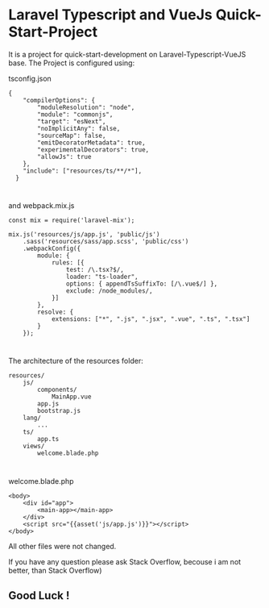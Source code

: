 # Laravel Typescript and VueJs Quick-Start-Project
It is a project for quick-start-development on Laravel-Typescript-VueJS base.
The Project is configured using: 

tsconfig.json
````
{
    "compilerOptions": {
        "moduleResolution": "node",
        "module": "commonjs",
        "target": "esNext",
        "noImplicitAny": false,
        "sourceMap": false,
        "emitDecoratorMetadata": true,
        "experimentalDecorators": true,
        "allowJs": true
    },
    "include": ["resources/ts/**/*"],
  }
````
#
and webpack.mix.js
````
const mix = require('laravel-mix');

mix.js('resources/js/app.js', 'public/js')
    .sass('resources/sass/app.scss', 'public/css')
    .webpackConfig({
        module: {
            rules: [{
                test: /\.tsx?$/,
                loader: "ts-loader",
                options: { appendTsSuffixTo: [/\.vue$/] },
                exclude: /node_modules/,
            }]
        },
        resolve: {
            extensions: ["*", ".js", ".jsx", ".vue", ".ts", ".tsx"]
        }
    });
````
#
The architecture of the resources folder:

````
resources/
    js/
        components/
            MainApp.vue
        app.js
        bootstrap.js
    lang/
        ...
    ts/
        app.ts
    views/
        welcome.blade.php
````
#
welcome.blade.php

````
<body>
    <div id="app">
        <main-app></main-app>
    </div>
    <script src="{{asset('js/app.js')}}"></script>
</body>
````
All other files were not changed.

If you have any question please ask Stack Overflow, becouse i am not better, than Stack Overflow)

## Good Luck !
